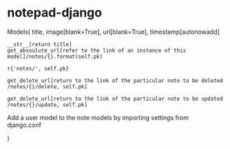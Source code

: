 # notepad-django
Models(
    title,
    image[blank=True],
    url[blank=True],
    timestamp[autonowadd]

    __str__[return title]
    get_absoulute_url[refer to the link of an instance of this model]/notes/{}.format(self.pk)

    r{'notes/', self.pk}

    get_delete_url[return to the link of the particular note to be deleted /notes/{}/delete, self.pk]

    get_delete_url[return to the link of the particular note to be updated /notes/{}/update, self.pk]

Add a user model to the note models by importing settings from django.conf



)